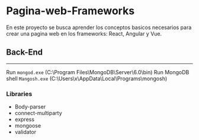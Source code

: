 # Pagina-web-Frameworks

En este proyecto se busca aprender los conceptos basicos necesarios para crear una pagina web en los frameworks: React, Angular y Vue.

## Back-End
---

Run `mongod.exe` (C:\Program Files\MongoDB\Server\6.0\bin)
Run MongoDB shell `Mangosh.exe` (C:\Users\x\AppData\Local\Programs\mongosh)

### Libraries

- Body-parser
- connect-multiparty
- express
- mongoose
- validator
